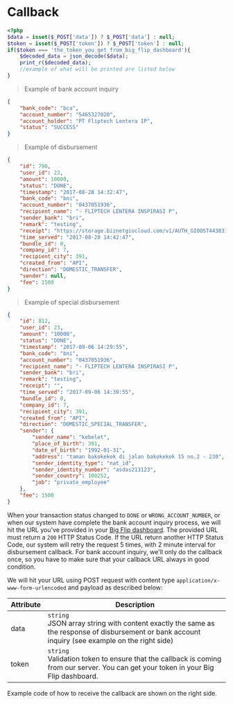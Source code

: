 # Callback

```php
<?php
$data = isset($_POST['data']) ? $_POST['data'] : null;
$token = isset($_POST['token']) ? $_POST['token'] : null;
if($token === 'the_token_you_get_from_big_flip_dashboard'){
	$decoded_data = json_decode($data);
	print_r($decoded_data);
	//example of what will be printed are listed below
}
```

> Example of bank account inquiry

```json
{
    "bank_code": "bca",
    "account_number": "5465327020",
    "account_holder": "PT Fliptech Lentera IP",
    "status": "SUCCESS"
}
```

> Example of disbursement

```json
{
    "id": 790,
    "user_id": 23,
    "amount": 10000,
    "status": "DONE",
    "timestamp": "2017-08-28 14:32:47",
    "bank_code": "bni",
    "account_number": "0437051936",
    "recipient_name": "- FLIPTECH LENTERA INSPIRASI P",
    "sender_bank": "bri",
    "remark": "testing",
    "receipt": "https://storage.biznetgiocloud.com/v1/AUTH_GIOOST443831/bukti_transfer/123993_2017-08-04%202017:07:26.jpg",
    "time_served": "2017-08-28 14:42:47",
    "bundle_id": 0,
    "company_id": 7,
    "recipient_city": 391,
    "created_from": "API",
    "direction": "DOMESTIC_TRANSFER",
    "sender": null,
    "fee": 1500
}
```

> Example of special disbursement

```json
{
    "id": 812,
    "user_id": 23,
    "amount": "10000",
    "status": "DONE",
    "timestamp": "2017-09-06 14:29:55",
    "bank_code": "bni",
    "account_number": "0437051936",
    "recipient_name": "- FLIPTECH LENTERA INSPIRASI P",
    "sender_bank": "bri",
    "remark": "testing",
    "receipt": "",
    "time_served": "2017-09-06 14:39:55",
    "bundle_id": 0,
    "company_id": 7,
    "recipient_city": 391,
    "created_from": "API",
    "direction": "DOMESTIC_SPECIAL_TRANSFER",
    "sender": {
        "sender_name": "kebelet",
        "place_of_birth": 391,
        "date_of_birth": "1992-01-31",
        "address": "taman bakokekok di jalan bakokekok 15 no.2 - 230",
        "sender_identity_type": "nat_id",
        "sender_identity_number": "asdas213123",
        "sender_country": 100252,
        "job": "private_employee"
    },
    "fee": 1500
}
```

When your transaction status changed to `DONE` or `WRONG_ACCOUNT_NUMBER`, or when our system have complete the bank account inquiry process, we will hit the URL you've provided in your <a href="https://big.flip.id/api-info" target="_blank">Big Flip dashboard</a>. The provided URL must return a `200` HTTP Status Code. If the URL return another HTTP Status Code, our system will retry the request 5 times, with 2 minute interval for disbursement callback. For bank account inquiry, we'll only do the callback once, so you have to make sure that your callback URL always in good condition.

We will hit your URL using POST request with content type `application/x-www-form-urlencoded` and payload as described below:

Attribute | Description
----------|-------------
data | `string`<br>JSON array string with content exactly the same as the response of disbursement or bank account inquiry (see example on the right side)
token | `string`<br>Validation token to ensure that the callback is coming from our server. You can get your token in your Big Flip dashboard.

Example code of how to receive the callback are shown on the right side.